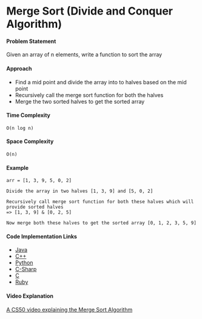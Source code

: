 # Merge Sort (Divide and Conquer Algorithm)

#### Problem Statement

Given an array of n elements, write a function to sort the array

#### Approach

- Find a mid point and divide the array into to halves based on the mid point
- Recursively call the merge sort function for both the halves
- Merge the two sorted halves to get the sorted array

#### Time Complexity

`O(n log n)`

#### Space Complexity

`O(n)`

#### Example

    arr = [1, 3, 9, 5, 0, 2]

    Divide the array in two halves [1, 3, 9] and [5, 0, 2]

    Recursively call merge sort function for both these halves which will provide sorted halves
    => [1, 3, 9] & [0, 2, 5]

    Now merge both these halves to get the sorted array [0, 1, 2, 3, 5, 9]

#### Code Implementation Links

- [Java](https://github.com/TheAlgorithms/Java/blob/master/Sorts/MergeSort.java)
- [C++](https://github.com/TheAlgorithms/C-Plus-Plus/blob/master/sorting/merge_sort.cpp)
- [Python](https://github.com/TheAlgorithms/Python/blob/master/sorts/merge_sort.py)
- [C-Sharp](https://github.com/TheAlgorithms/C-Sharp/blob/master/Algorithms/Sorters/Comparison/MergeSorter.cs)
- [C](https://github.com/TheAlgorithms/C/blob/master/sorting/merge_sort.c)
- [Ruby](https://github.com/TheAlgorithms/Ruby/blob/master/sorting/merge_sort.rb)

#### Video Explanation

[A CS50 video explaining the Merge Sort Algorithm](https://www.youtube.com/watch?v=EeQ8pwjQxTM)
